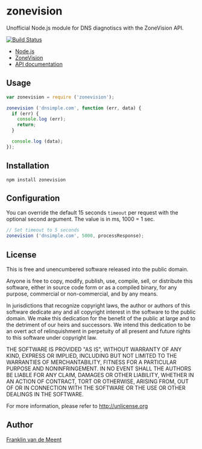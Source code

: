 zonevision
==========

Unofficial Node.js module for DNS diagnotiscs with the ZoneVision API.

[![Build Status](https://travis-ci.org/fvdm/nodejs-zonevision.svg?branch=master)](https://travis-ci.org/fvdm/nodejs-zonevision)


* [Node.js](https://nodejs.org)
* [ZoneVision](http://zone.vision)
* [API documentation](https://api.zone.vision)


Usage
-----

```js
var zonevision = require ('zonevision');

zonevision ('dnsimple.com', function (err, data) {
  if (err) {
    console.log (err);
    return;
  }

  console.log (data);
});
```


Installation
------------

`npm install zonevision`


Configuration
-------------

You can override the default 15 seconds `timeout` per request
with the optional second argument. The value is in ms, 1000 = 1 sec.


```js
// Set timeout to 5 seconds
zonevision ('dnsimple.com', 5000, processResponse);
```


License
-------

This is free and unencumbered software released into the public domain.

Anyone is free to copy, modify, publish, use, compile, sell, or
distribute this software, either in source code form or as a compiled
binary, for any purpose, commercial or non-commercial, and by any
means.

In jurisdictions that recognize copyright laws, the author or authors
of this software dedicate any and all copyright interest in the
software to the public domain. We make this dedication for the benefit
of the public at large and to the detriment of our heirs and
successors. We intend this dedication to be an overt act of
relinquishment in perpetuity of all present and future rights to this
software under copyright law.

THE SOFTWARE IS PROVIDED "AS IS", WITHOUT WARRANTY OF ANY KIND,
EXPRESS OR IMPLIED, INCLUDING BUT NOT LIMITED TO THE WARRANTIES OF
MERCHANTABILITY, FITNESS FOR A PARTICULAR PURPOSE AND NONINFRINGEMENT.
IN NO EVENT SHALL THE AUTHORS BE LIABLE FOR ANY CLAIM, DAMAGES OR
OTHER LIABILITY, WHETHER IN AN ACTION OF CONTRACT, TORT OR OTHERWISE,
ARISING FROM, OUT OF OR IN CONNECTION WITH THE SOFTWARE OR THE USE OR
OTHER DEALINGS IN THE SOFTWARE.

For more information, please refer to <http://unlicense.org>


Author
------

[Franklin van de Meent](https://frankl.in)
